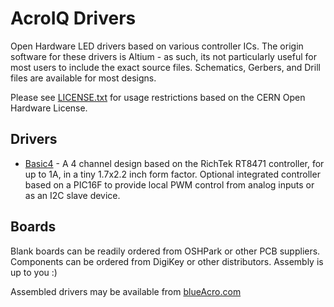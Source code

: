 # AcroIQ Drivers

Open Hardware LED drivers based on various controller ICs. The origin software for these drivers is Altium - as such, its not particularly useful for most users to include the exact source files. Schematics, Gerbers, and Drill files are available for most designs.

Please see [LICENSE.txt](LICENSE.txt) for usage restrictions based on the CERN Open Hardware License.

## Drivers

* [Basic4](basic4/) - A 4 channel design based on the RichTek RT8471 controller, for up to 1A, in a tiny 1.7x2.2 inch form factor. Optional integrated controller based on a PIC16F to provide local PWM control from analog inputs or as an I2C slave device.

## Boards

Blank boards can be readily ordered from OSHPark or other PCB suppliers. Components can be ordered from DigiKey or other distributors. Assembly is up to you :)

Assembled drivers may be available from [blueAcro.com](https://blueacro.com/)
